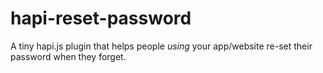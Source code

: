 # hapi-reset-password
A tiny hapi.js plugin that helps people *using* your app/website re-set their password when they forget.
